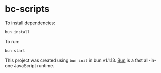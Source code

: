 # bc-scripts

To install dependencies:

```bash
bun install
```

To run:

```bash
bun start
```

This project was created using `bun init` in bun v1.1.13. [Bun](https://bun.sh) is a fast all-in-one JavaScript runtime.
